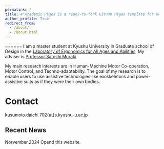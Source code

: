 ```yaml
---
permalink: /
title: #"Academic Pages is a ready-to-fork GitHub Pages template for academic personal websites"
author_profile: True
redirect_from:
  - /about/
  - /about.html
---
```

======
I am a master student at Kyushu University in Graduate school of Design in the [Laboratory of Ergonomics for All Ages and Abilities](https://www.design.kyushu-u.ac.jp/~muraki/en/index.html). My adviser is [Professor Satoshi Muraki](https://hyoka.ofc.kyushu-u.ac.jp/html/100021109_en.html).

My main research interests are in Human-Machine Motor Co-operation, Motor Control, and Techno-adaptability. The goal of my research is to enable users to use assistive technologies like exoskeletons and power-assistive suits as if they were their own bodies.

Contact
======
kusumoto.daichi.702{at}s.kyushu-u.ac.jp

Recent News
------
Norvember.2024 Opend this website.
